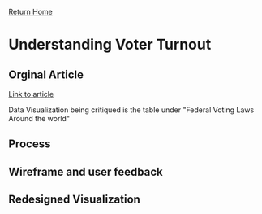 [Return Home](/README.md)

# Understanding Voter Turnout
## Orginal Article
[Link to article](/https://www.nytimes.com/interactive/2018/10/05/opinion/midterm-election-voter-turnout-photo-id.html)

Data Visualization being critiqued is the table under "Federal Voting Laws Around the world" 

## Process

## Wireframe and user feedback

## Redesigned Visualization 
